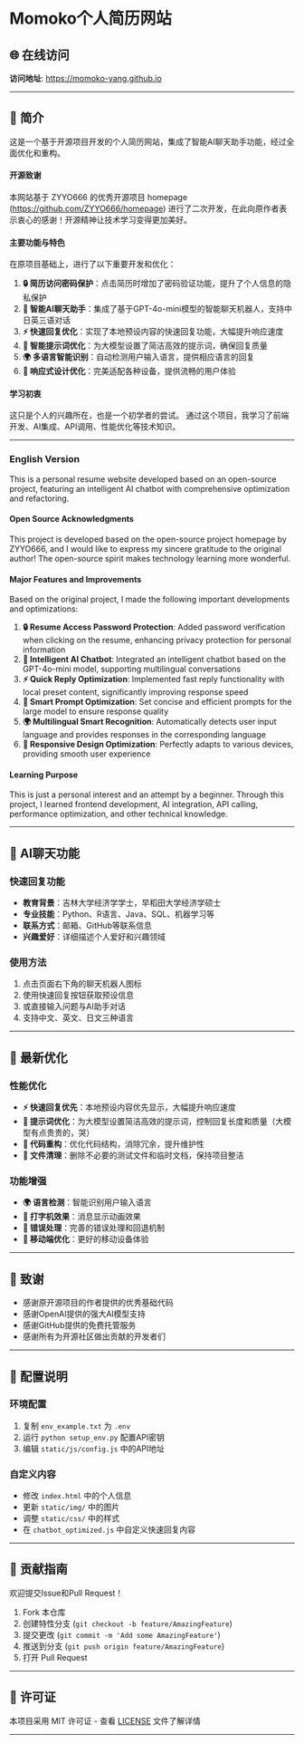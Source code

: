 # Momoko个人简历网站

## 🌐 在线访问

**访问地址**: https://momoko-yang.github.io

---

## 📖 简介

这是一个基于开源项目开发的个人简历网站，集成了智能AI聊天助手功能，经过全面优化和重构。

#### 开源致谢
本网站基于 ZYYO666 的优秀开源项目 homepage (https://github.com/ZYYO666/homepage) 进行了二次开发，在此向原作者表示衷心的感谢！开源精神让技术学习变得更加美好。

#### 主要功能与特色
在原项目基础上，进行了以下重要开发和优化：

1. **🔒 简历访问密码保护**：点击简历时增加了密码验证功能，提升了个人信息的隐私保护
2. **🤖 智能AI聊天助手**：集成了基于GPT-4o-mini模型的智能聊天机器人，支持中日英三语对话
3. **⚡ 快速回复优化**：实现了本地预设内容的快速回复功能，大幅提升响应速度
4. **🎯 智能提示词优化**：为大模型设置了简洁高效的提示词，确保回复质量
5. **🌍 多语言智能识别**：自动检测用户输入语言，提供相应语言的回复
6. **📱 响应式设计优化**：完美适配各种设备，提供流畅的用户体验

#### 学习初衷
这只是个人的兴趣所在，也是一个初学者的尝试。
通过这个项目，我学习了前端开发、AI集成、API调用、性能优化等技术知识。

---

### English Version

This is a personal resume website developed based on an open-source project, featuring an intelligent AI chatbot with comprehensive optimization and refactoring.

#### Open Source Acknowledgments
This project is developed based on the open-source project homepage by ZYYO666, and I would like to express my sincere gratitude to the original author! The open-source spirit makes technology learning more wonderful.

#### Major Features and Improvements
Based on the original project, I made the following important developments and optimizations:

1. **🔒 Resume Access Password Protection**: Added password verification when clicking on the resume, enhancing privacy protection for personal information
2. **🤖 Intelligent AI Chatbot**: Integrated an intelligent chatbot based on the GPT-4o-mini model, supporting multilingual conversations
3. **⚡ Quick Reply Optimization**: Implemented fast reply functionality with local preset content, significantly improving response speed
4. **🎯 Smart Prompt Optimization**: Set concise and efficient prompts for the large model to ensure response quality
5. **🌍 Multilingual Smart Recognition**: Automatically detects user input language and provides responses in the corresponding language
6. **📱 Responsive Design Optimization**: Perfectly adapts to various devices, providing smooth user experience

#### Learning Purpose
This is just a personal interest and an attempt by a beginner. Through this project, I learned frontend development, AI integration, API calling, performance optimization, and other technical knowledge.

---

## 🤖 AI聊天功能

### 快速回复功能
- **教育背景**：吉林大学经济学学士，早稻田大学经济学硕士
- **专业技能**：Python、R语言、Java、SQL、机器学习等
- **联系方式**：邮箱、GitHub等联系信息
- **兴趣爱好**：详细描述个人爱好和兴趣领域

### 使用方法
1. 点击页面右下角的聊天机器人图标
2. 使用快速回复按钮获取预设信息
3. 或直接输入问题与AI助手对话
4. 支持中文、英文、日文三种语言

---

## 🎯 最新优化

### 性能优化
- **⚡ 快速回复优先**：本地预设内容优先显示，大幅提升响应速度
- **🎯 提示词优化**：为大模型设置简洁高效的提示词，控制回复长度和质量（大模型有点贵贵的，哭）
- **🔧 代码重构**：优化代码结构，消除冗余，提升维护性
- **📁 文件清理**：删除不必要的测试文件和临时文档，保持项目整洁

### 功能增强
- **🌍 语言检测**：智能识别用户输入语言
- **💬 打字机效果**：消息显示动画效果
- **🔄 错误处理**：完善的错误处理和回退机制
- **📱 移动端优化**：更好的移动设备体验

---

## 🙏 致谢

- 感谢原开源项目的作者提供的优秀基础代码
- 感谢OpenAI提供的强大AI模型支持
- 感谢GitHub提供的免费托管服务
- 感谢所有为开源社区做出贡献的开发者们

---

## 🔧 配置说明

### 环境配置
1. 复制 `env_example.txt` 为 `.env`
2. 运行 `python setup_env.py` 配置API密钥
3. 编辑 `static/js/config.js` 中的API地址

### 自定义内容
- 修改 `index.html` 中的个人信息
- 更新 `static/img/` 中的图片
- 调整 `static/css/` 中的样式
- 在 `chatbot_optimized.js` 中自定义快速回复内容

---

## 🤝 贡献指南

欢迎提交Issue和Pull Request！

1. Fork 本仓库
2. 创建特性分支 (`git checkout -b feature/AmazingFeature`)
3. 提交更改 (`git commit -m 'Add some AmazingFeature'`)
4. 推送到分支 (`git push origin feature/AmazingFeature`)
5. 打开 Pull Request

---

## 📄 许可证

本项目采用 MIT 许可证 - 查看 [LICENSE](LICENSE) 文件了解详情

---




